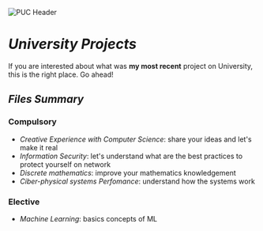 ![PUC Header](https://media.licdn.com/dms/image/D4D12AQHbvomergAhUA/article-cover_image-shrink_720_1280/0/1660573310659?e=2147483647&v=beta&t=6cIPZUAdDpBPmWuIimndpTPBBNhg4nVnvI1fxFGvFK0)
# *University Projects*
If you are interested about what was **my most recent** project on University, this is the right place. Go ahead!
## *Files Summary*
### Compulsory
- *Creative Experience with Computer Science*: share your ideas and let's make it real 
- *Information Security*: let's understand what are the best practices to protect yourself on network
- *Discrete mathematics*: improve your mathematics knowledgement 
- *Ciber-physical systems Perfomance*: understand how the systems work 
### Elective
 - *Machine Learning*: basics concepts of ML
